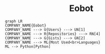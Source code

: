 <h1 align="center">Eobot</h1>

```mermaid
graph LR
COMPANY_NAME{Eobot}
COMPANY_NAME ---> U{Users} ---> UN[1]
COMPANY_NAME ---> R{Repositories} ---> RN[4]
COMPANY_NAME ---> G{Gists} ---> GN[2]
COMPANY_NAME ---> ML{Most Used<br>Languages}
ML --> Python[Python]
```
